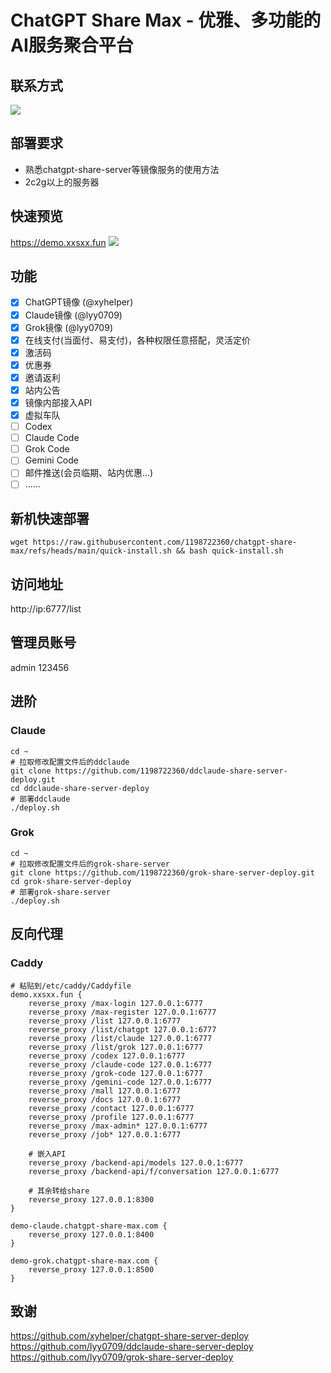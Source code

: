 # ChatGPT Share Max - 优雅、多功能的AI服务聚合平台
## 联系方式
![](https://raw.githubusercontent.com/1198722360/picture/main/20251009051633332.png)

## 部署要求
- 熟悉chatgpt-share-server等镜像服务的使用方法
- 2c2g以上的服务器

## 快速预览
https://demo.xxsxx.fun
![](https://raw.githubusercontent.com/1198722360/picture/main/20251009051536971.png)

## 功能
- [x] ChatGPT镜像 (@xyhelper)
- [x] Claude镜像 (@lyy0709)
- [x] Grok镜像 (@lyy0709)
- [x] 在线支付(当面付、易支付)，各种权限任意搭配，灵活定价
- [x] 激活码
- [x] 优惠券
- [x] 邀请返利
- [x] 站内公告
- [x] 镜像内部接入API
- [x] 虚拟车队
- [ ] Codex
- [ ] Claude Code
- [ ] Grok Code
- [ ] Gemini Code
- [ ] 邮件推送(会员临期、站内优惠...)
- [ ] ......

## 新机快速部署
```
wget https://raw.githubusercontent.com/1198722360/chatgpt-share-max/refs/heads/main/quick-install.sh && bash quick-install.sh
```

## 访问地址
http://ip:6777/list

## 管理员账号
admin
123456

## 进阶
### Claude
```
cd ~
# 拉取修改配置文件后的ddclaude
git clone https://github.com/1198722360/ddclaude-share-server-deploy.git
cd ddclaude-share-server-deploy
# 部署ddclaude
./deploy.sh
```

### Grok
```
cd ~
# 拉取修改配置文件后的grok-share-server
git clone https://github.com/1198722360/grok-share-server-deploy.git
cd grok-share-server-deploy
# 部署grok-share-server
./deploy.sh
```

## 反向代理
### Caddy
```
# 粘贴到/etc/caddy/Caddyfile
demo.xxsxx.fun {
    reverse_proxy /max-login 127.0.0.1:6777
    reverse_proxy /max-register 127.0.0.1:6777
    reverse_proxy /list 127.0.0.1:6777
    reverse_proxy /list/chatgpt 127.0.0.1:6777
    reverse_proxy /list/claude 127.0.0.1:6777
    reverse_proxy /list/grok 127.0.0.1:6777
    reverse_proxy /codex 127.0.0.1:6777
    reverse_proxy /claude-code 127.0.0.1:6777
    reverse_proxy /grok-code 127.0.0.1:6777
    reverse_proxy /gemini-code 127.0.0.1:6777
    reverse_proxy /mall 127.0.0.1:6777
    reverse_proxy /docs 127.0.0.1:6777
    reverse_proxy /contact 127.0.0.1:6777
    reverse_proxy /profile 127.0.0.1:6777
    reverse_proxy /max-admin* 127.0.0.1:6777
    reverse_proxy /job* 127.0.0.1:6777

    # 嵌入API
    reverse_proxy /backend-api/models 127.0.0.1:6777
    reverse_proxy /backend-api/f/conversation 127.0.0.1:6777

    # 其余转给share
    reverse_proxy 127.0.0.1:8300
}

demo-claude.chatgpt-share-max.com {
    reverse_proxy 127.0.0.1:8400
}

demo-grok.chatgpt-share-max.com {
    reverse_proxy 127.0.0.1:8500
}
```


## 致谢
https://github.com/xyhelper/chatgpt-share-server-deploy
https://github.com/lyy0709/ddclaude-share-server-deploy
https://github.com/lyy0709/grok-share-server-deploy